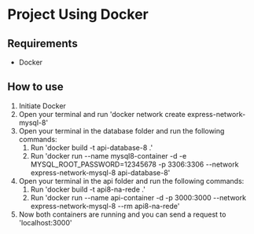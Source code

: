 # Project Using Docker
## Requirements
* Docker

## How to use
1. Initiate Docker 
2. Open your terminal and run 'docker network create express-network-mysql-8'
3. Open your terminal in the database folder and run the following commands:
    1. Run 'docker build -t api-database-8 .'
    2. Run 'docker run --name mysql8-container -d -e MYSQL_ROOT_PASSWORD=12345678 -p 3306:3306 --network express-network-mysql-8 api-database-8'
4. Open your terminal in the api folder and run the following commands:
    1. Run 'docker build -t api8-na-rede .'
    2. Run 'docker run --name api-container -d -p 3000:3000 --network express-network-mysql-8 --rm api8-na-rede'
5. Now both containers are running and you can send a request to 'localhost:3000'